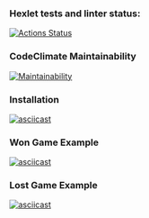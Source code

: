 ### Hexlet tests and linter status:
[![Actions Status](https://github.com/vladislav1923/backend-project-lvl1/actions/workflows/hexlet-check.yml/badge.svg)](https://github.com/vladislav1923/backend-project-lvl1/actions)

### CodeClimate Maintainability
[![Maintainability](https://api.codeclimate.com/v1/badges/887d2b9c72e84c2cc7b0/maintainability)](https://codeclimate.com/github/vladislav1923/backend-project-lvl1/maintainability)

### Installation
[![asciicast](https://asciinema.org/a/MUmYKzcnaSgsjOMN6wezWIW46.svg)](https://asciinema.org/a/MUmYKzcnaSgsjOMN6wezWIW46)

### Won Game Example
[![asciicast](https://asciinema.org/a/V3YVSgCUwJWQs6YLBhVlQzwNC.svg)](https://asciinema.org/a/V3YVSgCUwJWQs6YLBhVlQzwNC)

### Lost Game Example
[![asciicast](https://asciinema.org/a/XtQPbpMbj5A8J9w8tII4lucwp.svg)](https://asciinema.org/a/XtQPbpMbj5A8J9w8tII4lucwp)

